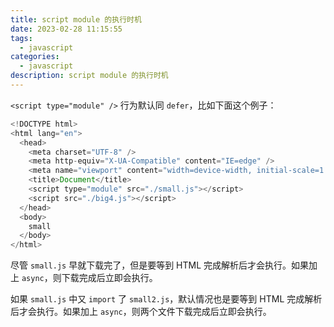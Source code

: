 ```yaml
---
title: script module 的执行时机
date: 2023-02-28 11:15:55
tags:
  - javascript
categories:
  - javascript
description: script module 的执行时机
---
```


`<script type="module" />` 行为默认同 `defer`，比如下面这个例子：

```js
<!DOCTYPE html>
<html lang="en">
  <head>
    <meta charset="UTF-8" />
    <meta http-equiv="X-UA-Compatible" content="IE=edge" />
    <meta name="viewport" content="width=device-width, initial-scale=1.0" />
    <title>Document</title>
    <script type="module" src="./small.js"></script>
    <script src="./big4.js"></script>
  </head>
  <body>
    small
  </body>
</html>
```

尽管 `small.js` 早就下载完了，但是要等到 HTML 完成解析后才会执行。如果加上 `async`，则下载完成后立即会执行。

如果 `small.js` 中又 `import` 了 `small2.js`，默认情况也是要等到 HTML 完成解析后才会执行。如果加上 `async`，则两个文件下载完成后立即会执行。
